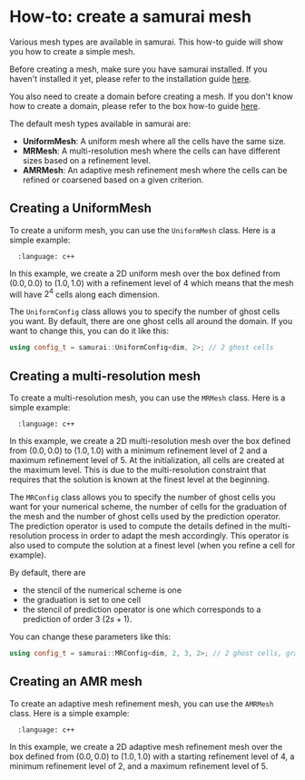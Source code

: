 # How-to: create a samurai mesh

Various mesh types are available in samurai. This how-to guide will show you how to create a simple mesh.

Before creating a mesh, make sure you have samurai installed. If you haven't installed it yet, please refer to the installation guide [here](installation.md).

You also need to create a domain before creating a mesh. If you don't know how to create a domain, please refer to the box how-to guide [here](box.md).

The default mesh types available in samurai are:

- **UniformMesh**: A uniform mesh where all the cells have the same size.
- **MRMesh**: A multi-resolution mesh where the cells can have different sizes based on a refinement level.
- **AMRMesh**: An adaptive mesh refinement mesh where the cells can be refined or coarsened based on a given criterion.

## Creating a UniformMesh

To create a uniform mesh, you can use the `UniformMesh` class. Here is a simple example:

```{literalinclude} snippet/mesh/uniform.cpp
  :language: c++
```

In this example, we create a 2D uniform mesh over the box defined from $(0.0, 0.0)$ to $(1.0, 1.0)$ with a refinement level of 4 which means that the mesh will have $2^4$ cells along each dimension.

The `UniformConfig` class allows you to specify the number of ghost cells you want. By default, there are one ghost cells all around the domain. If you want to change this, you can do it like this:

```cpp
using config_t = samurai::UniformConfig<dim, 2>; // 2 ghost cells
```

## Creating a multi-resolution mesh

To create a multi-resolution mesh, you can use the `MRMesh` class. Here is a simple example:

```{literalinclude} snippet/mesh/mrmesh.cpp
  :language: c++
```

In this example, we create a 2D multi-resolution mesh over the box defined from $(0.0, 0.0)$ to $(1.0, 1.0)$ with a minimum refinement level of 2 and a maximum refinement level of 5. At the initialization, all cells are created at the maximum level. This is due to the multi-resolution constraint that requires that the solution is known at the finest level at the beginning.

The `MRConfig` class allows you to specify the number of ghost cells you want for your numerical scheme, the number of cells for the graduation of the mesh and the number of ghost cells used by the prediction operator. The prediction operator is used to compute the details defined in the multi-resolution process in order to adapt the mesh accordingly. This operator is also used to compute the solution at a finest level (when you refine a cell for example).

By default, there are

- the stencil of the numerical scheme is one
- the graduation is set to one cell
- the stencil of prediction operator is one which corresponds to a prediction of order 3 ($2s+1$).

You can change these parameters like this:

```cpp
using config_t = samurai::MRConfig<dim, 2, 3, 2>; // 2 ghost cells, graduation of 3 cells, prediction stencil of 2
```

## Creating an AMR mesh

To create an adaptive mesh refinement mesh, you can use the `AMRMesh` class. Here is a simple example:

```{literalinclude} snippet/mesh/amrmesh.cpp
  :language: c++
```

In this example, we create a 2D adaptive mesh refinement mesh over the box defined from $(0.0, 0.0)$ to $(1.0, 1.0)$ with a starting refinement level of 4, a minimum refinement level of 2, and a maximum refinement level of 5.